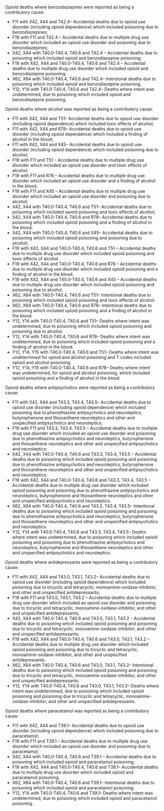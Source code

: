 Opioid deaths where benzodiazepines were reported as being a contributory cause:
-	F11 with X42, X44 and T42.4– Accidental deaths due to opioid use disorder (including opioid dependence) which included poisoning due to benzodiazepines;
-	F19 with F11 and T42.4 – Accidental deaths due to multiple drug use disorder which included an opioid use disorder and poisoning due to benzodiazepines;
-	X42, X44 with T40.0-T40.4, T40.6 and T42.4 – Accidental deaths due to poisoning which included opioid and benzodiazepine poisoning;
-	F19 with X42, X44 and T40.0-T40.4, T40.6 and T42.4 – Accidental deaths due to multiple drug use disorder which included opioid and benzodiazepine poisoning.
-	X62, X64 with T40.0-T40.4, T40.6 and T42.4– Intentional deaths due to poisoning which included opioid and benzodiazepine poisoning.
-	Y12, Y14 with T40.0-T40.4, T40.6 and T42.4– Deaths where intent was undetermined, due to poisoning which included opioid and benzodiazepine poisoning.

Opioid deaths where alcohol was reported as being a contributory cause:
-	F11 with X42, X44 and T51– Accidental deaths due to opioid use disorder (including opioid dependence) which included toxic effects of alcohol;
-	F11 with X42, X44 and R78– Accidental deaths due to opioid use disorder (including opioid dependence) which included a finding of alcohol in the blood;
-	F11 with X42, X44 and X45– Accidental deaths due to opioid use disorder (including opioid dependence) which included poisoning due to alcohol;
-	F19 with F11 and T51 – Accidental deaths due to multiple drug use disorder which included an opioid use disorder and toxic effects of alcohol;
-	F19 with F11 and R78 – Accidental deaths due to multiple drug use disorder which included an opioid use disorder and a finding of alcohol in the blood;
-	F19 with F11 and X45 – Accidental deaths due to multiple drug use disorder which included an opioid use disorder and poisoning due to alcohol;
-	X42, X44 with T40.0-T40.4, T40.6 and T51– Accidental deaths due to poisoning which included opioid poisoning and toxic effects of alcohol;
-	X42, X44 with T40.0-T40.4, T40.6 and R78– Accidental deaths due to poisoning which included opioid poisoning and a finding of alcohol in the blood;
-	X42, X44 with T40.0-T40.4, T40.6 and X45– Accidental deaths due to poisoning which included opioid poisoning and poisoning due to alcohol;
-	F19 with X42, X44 and T40.0-T40.4, T40.6 and T51 – Accidental deaths due to multiple drug use disorder which included opioid poisoning and toxic effects of alcohol.
-	F19 with X42, X44 and T40.0-T40.4, T40.6 and R78 – Accidental deaths due to multiple drug use disorder which included opioid poisoning and a finding of alcohol in the blood.
-	F19 with X42, X44 and T40.0-T40.4, T40.6 and X45 – Accidental deaths due to multiple drug use disorder which included opioid poisoning and poisoning due to alcohol.
-	X62, X64 with T40.0-T40.4, T40.6 and T51– Intentional deaths due to poisoning which included opioid poisoning and toxic effects of alcohol.
-	X62, X64 with T40.0-T40.4, T40.6 and R78– Intentional deaths due to poisoning which included opioid poisoning and a finding of alcohol in the blood.
-	Y12, Y14 with T40.0-T40.4, T40.6 and T51– Deaths where intent was undetermined, due to poisoning which included opioid poisoning and poisoning due to alcohol.
-	Y12, Y14 with T40.0-T40.4, T40.6 and R78– Deaths where intent was undetermined, due to poisoning which included opioid poisoning and a finding of alcohol in the blood.
-	Y12, Y14, Y15 with T40.0-T40.4, T40.6 and T51– Deaths where intent was undetermined for opioid and alcohol poisoning and T codes included opioid and alcohol poisoning.
-	Y12, Y14, Y15 with T40.0-T40.4, T40.6 and R78– Deaths where intent was undetermined, for opioid and alcohol poisoning, which included opioid poisoning and a finding of alcohol in the blood.

Opioid deaths where antipsychotics were reported as being a contributory cause:
-	F11 with X42, X44 and T43.3, T43.4, T43.5– Accidental deaths due to opioid use disorder (including opioid dependence) which included poisoning due to phenothiazine antipsychotics and neuroleptics, butyrophenone and thioxanthene neuroleptics and other and unspecified antipsychotics and neuroleptics;
-	F19 with F11 and T43.3, T43.4, T43.5 – Accidental deaths due to multiple drug use disorder which included an opioid use disorder and poisoning due to phenothiazine antipsychotics and neuroleptics, butyrophenone and thioxanthene neuroleptics and other and unspecified antipsychotics and neuroleptics;
-	X42, X44 with T40.0-T40.4, T40.6 and T43.3, T43.4, T43.5 – Accidental deaths due to poisoning which included opioid poisoning and poisoning due to phenothiazine antipsychotics and neuroleptics, butyrophenone and thioxanthene neuroleptics and other and unspecified antipsychotics and neuroleptics;
-	F19 with X42, X44 and T40.0-T40.4, T40.6 and T43.3, T43.4, T43.5 – Accidental deaths due to multiple drug use disorder which included opioid poisoning and poisoning due to phenothiazine antipsychotics and neuroleptics, butyrophenone and thioxanthene neuroleptics and other and unspecified antipsychotics and neuroleptics.
-	X62, X64 with T40.0-T40.4, T40.6 and T43.3, T43.4, T43.5– Intentional deaths due to poisoning which included opioid poisoning and poisoning due to phenothiazine antipsychotics and neuroleptics, butyrophenone and thioxanthene neuroleptics and other and unspecified antipsychotics and neuroleptics.
-	Y12, Y14 with T40.0-T40.4, T40.6 and T43.3, T43.4, T43.5– Deaths where intent was undetermined, due to poisoning which included opioid poisoning and poisoning due to phenothiazine antipsychotics and neuroleptics, butyrophenone and thioxanthene neuroleptics and other and unspecified antipsychotics and neuroleptics. 

Opioid deaths where antidepressants were reported as being a contributory cause:
-	F11 with X42, X44 and T43.0, T43.1, T43.2– Accidental deaths due to opioid use disorder (including opioid dependence) which included poisoning due to tricyclic and tetracyclic, monoamine-oxidase-inhibitor, and other and unspecified antidepressants;
-	F19 with F11 and T43.0, T43.1, T43.2 – Accidental deaths due to multiple drug use disorder which included an opioid use disorder and poisoning due to tricyclic and tetracyclic, monoamine-oxidase-inhibitor, and other and unspecified antidepressants;
-	X42, X44 with T40.0-T40.4, T40.6 and T43.0, T43.1, T43.2 – Accidental deaths due to poisoning which included opioid poisoning and poisoning due to tricyclic and tetracyclic, monoamine-oxidase-inhibitor, and other and unspecified antidepressants;
-	F19 with X42, X44 and T40.0-T40.4, T40.6 and T43.0, T43.1, T43.2  – Accidental deaths due to multiple drug use disorder which included opioid poisoning and poisoning due to tricyclic and tetracyclic, monoamine-oxidase-inhibitor, and other and unspecified antidepressants.
-	X62, X64 with T40.0-T40.4, T40.6 and T43.0, T43.1, T43.2– Intentional deaths due to poisoning which included opioid poisoning and poisoning due to tricyclic and tetracyclic, monoamine-oxidase-inhibitor, and other and unspecified antidepressants.
-	Y12, Y14 with T40.0-T40.4, T40.6 and T43.0, T43.1, T43.2– Deaths where intent was undetermined, due to poisoning which included opioid poisoning and poisoning due to tricyclic and tetracyclic, monoamine-oxidase-inhibitor, and other and unspecified antidepressants. 

Opioid deaths where paracetamol was reported as being a contributory cause:
-	F11 with X42, X44 and T39.1– Accidental deaths due to opioid use disorder (including opioid dependence) which included poisoning due to paracetamol;
-	F19 with F11 and T39.1 – Accidental deaths due to multiple drug use disorder which included an opioid use disorder and poisoning due to paracetamol;
-	X42, X44 with T40.0-T40.4, T40.6 and T39.1 – Accidental deaths due to poisoning which included opioid and paracetamol poisoning;
-	F19 with X42, X44 and T40.0-T40.4, T40.6 and T39.1– Accidental deaths due to multiple drug use disorder which included opioid and paracetamol poisoning.
-	X62, X64 with T40.0-T40.4, T40.6 and T39.1– Intentional deaths due to poisoning which included opioid and paracetamol poisoning.
-	Y12, Y14 with T40.0-T40.4, T40.6 and T39.1– Deaths where intent was undetermined, due to poisoning which included opioid and paracetamol poisoning.
